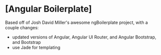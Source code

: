 # [Angular Boilerplate]

Based off of Josh David Miller's awesome ngBoilerplate project, with a couple changes:
- updated versions of Angular, Angular UI Router, and Angular Bootstrap, and Bootstrap
- use Jade for templating
